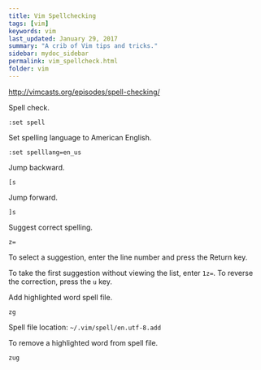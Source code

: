 ```yaml
---
title: Vim Spellchecking 
tags: [vim]
keywords: vim 
last_updated: January 29, 2017
summary: "A crib of Vim tips and tricks."
sidebar: mydoc_sidebar
permalink: vim_spellcheck.html
folder: vim 
---
```


http://vimcasts.org/episodes/spell-checking/

Spell check.

```
:set spell
```
Set spelling language to American English.

```
:set spelllang=en_us
```

Jump backward.

```
[s
```
Jump forward.

```
]s
```

Suggest correct spelling.

```
z=
```

To select a suggestion, enter the line number and press the Return key.

To take the first suggestion  without viewing the list, enter `1z=`.  To reverse the correction,  press the `u` key.

Add highlighted word spell file.

```
zg
```
Spell file location: `~/.vim/spell/en.utf-8.add`

To remove a highlighted word from spell file.

```
zug
```

